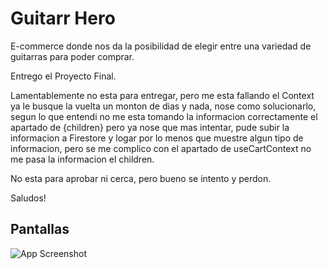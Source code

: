 
# Guitarr Hero

E-commerce donde nos da la posibilidad de elegir entre una variedad de guitarras para poder comprar.

Entrego el Proyecto Final.

Lamentablemente no esta para entregar, pero me esta fallando el Context ya le busque la vuelta un monton de dias y nada, nose como solucionarlo, segun lo que entendi no me esta tomando la informacion correctamente el apartado de {children} pero ya nose que mas intentar, pude subir la informacion a Firestore y logar por lo menos que muestre algun tipo de informacion, pero se me complico con el apartado de useCartContext no me pasa la informacion el children.



No esta para aprobar ni cerca, pero bueno se intento y perdon.

Saludos!




## Pantallas

![App Screenshot](https://res.cloudinary.com/diqowr6go/image/upload/v1724886090/jbplyaqipixzj2nbabdb.png)

